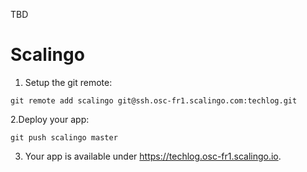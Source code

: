 TBD

# Scalingo

1. Setup the git remote:
```
git remote add scalingo git@ssh.osc-fr1.scalingo.com:techlog.git
```

2.Deploy your app:
```
git push scalingo master
```

3. Your app is available under https://techlog.osc-fr1.scalingo.io.

